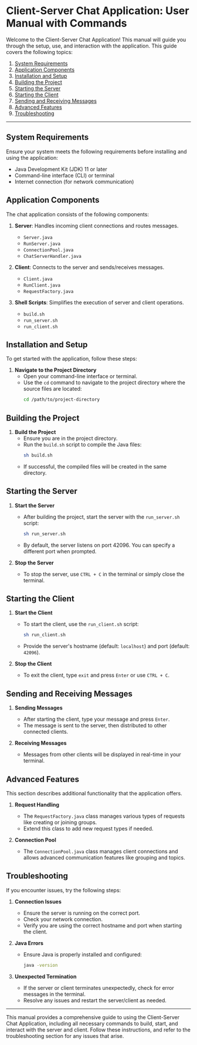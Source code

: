 # Client-Server Chat Application: User Manual with Commands

Welcome to the Client-Server Chat Application! This manual will guide you through the setup, use, and interaction with the application. This guide covers the following topics:
1. [System Requirements](#system-requirements)
2. [Application Components](#application-components)
3. [Installation and Setup](#installation-and-setup)
4. [Building the Project](#building-the-project)
5. [Starting the Server](#starting-the-server)
6. [Starting the Client](#starting-the-client)
7. [Sending and Receiving Messages](#sending-and-receiving-messages)
8. [Advanced Features](#advanced-features)
9. [Troubleshooting](#troubleshooting)

---

## System Requirements

Ensure your system meets the following requirements before installing and using the application:
- Java Development Kit (JDK) 11 or later
- Command-line interface (CLI) or terminal
- Internet connection (for network communication)

## Application Components

The chat application consists of the following components:

1. **Server**: Handles incoming client connections and routes messages.
   - `Server.java`
   - `RunServer.java`
   - `ConnectionPool.java`
   - `ChatServerHandler.java`

2. **Client**: Connects to the server and sends/receives messages.
   - `Client.java`
   - `RunClient.java`
   - `RequestFactory.java`

3. **Shell Scripts**: Simplifies the execution of server and client operations.
   - `build.sh`
   - `run_server.sh`
   - `run_client.sh`

## Installation and Setup

To get started with the application, follow these steps:

1. **Navigate to the Project Directory**
   - Open your command-line interface or terminal.
   - Use the `cd` command to navigate to the project directory where the source files are located:
     ```bash
     cd /path/to/project-directory
     ```

## Building the Project

1. **Build the Project**
   - Ensure you are in the project directory.
   - Run the `build.sh` script to compile the Java files:
     ```bash
     sh build.sh
     ```
   - If successful, the compiled files will be created in the same directory.

## Starting the Server

1. **Start the Server**
   - After building the project, start the server with the `run_server.sh` script:
     ```bash
     sh run_server.sh
     ```
   - By default, the server listens on port 42096. You can specify a different port when prompted.

2. **Stop the Server**
   - To stop the server, use `CTRL + C` in the terminal or simply close the terminal.

## Starting the Client

1. **Start the Client**
   - To start the client, use the `run_client.sh` script:
     ```bash
     sh run_client.sh
     ```
   - Provide the server's hostname (default: `localhost`) and port (default: `42096`).

2. **Stop the Client**
   - To exit the client, type `exit` and press `Enter` or use `CTRL + C`.

## Sending and Receiving Messages

1. **Sending Messages**
   - After starting the client, type your message and press `Enter`.
   - The message is sent to the server, then distributed to other connected clients.

2. **Receiving Messages**
   - Messages from other clients will be displayed in real-time in your terminal.

## Advanced Features

This section describes additional functionality that the application offers.

1. **Request Handling**
   - The `RequestFactory.java` class manages various types of requests like creating or joining groups.
   - Extend this class to add new request types if needed.

2. **Connection Pool**
   - The `ConnectionPool.java` class manages client connections and allows advanced communication features like grouping and topics.

## Troubleshooting

If you encounter issues, try the following steps:

1. **Connection Issues**
   - Ensure the server is running on the correct port.
   - Check your network connection.
   - Verify you are using the correct hostname and port when starting the client.

2. **Java Errors**
   - Ensure Java is properly installed and configured:
     ```bash
     java -version
     ```

3. **Unexpected Termination**
   - If the server or client terminates unexpectedly, check for error messages in the terminal.
   - Resolve any issues and restart the server/client as needed.

---

This manual provides a comprehensive guide to using the Client-Server Chat Application, including all necessary commands to build, start, and interact with the server and client. Follow these instructions, and refer to the troubleshooting section for any issues that arise.
